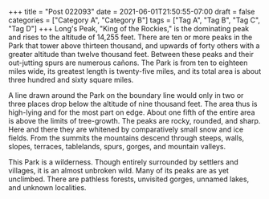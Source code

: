 +++
title = "Post 022093"
date = 2021-06-01T21:50:55-07:00
draft = false
categories = ["Category A", "Category B"]
tags = ["Tag A", "Tag B", "Tag C", "Tag D"]
+++
Long's Peak, "King of the Rockies," is the dominating peak and rises to the altitude of 14,255 feet. There are ten or more peaks in the Park that tower above thirteen thousand, and upwards of forty others with a greater altitude than twelve thousand feet. Between these peaks and their out-jutting spurs are numerous cañons. The Park is from ten to eighteen miles wide, its greatest length is twenty-five miles, and its total area is about three hundred and sixty square miles.

A line drawn around the Park on the boundary line would only in two or three places drop below the altitude of nine thousand feet. The area thus is high-lying and for the most part on edge. About one fifth of the entire area is above the limits of tree-growth. The peaks are rocky, rounded, and sharp. Here and there they are whitened by comparatively small snow and ice fields. From the summits the mountains descend through steeps, walls, slopes, terraces, tablelands, spurs, gorges, and mountain valleys.

This Park is a wilderness. Though entirely surrounded by settlers and villages, it is an almost unbroken wild. Many of its peaks are as yet unclimbed. There are pathless forests, unvisited gorges, unnamed lakes, and unknown localities.

